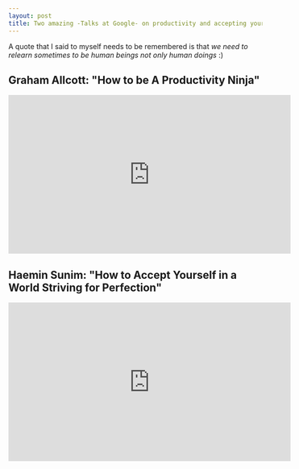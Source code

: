 ```yaml
---
layout: post
title: Two amazing -Talks at Google- on productivity and accepting yourself in the speedy - perfectionist world
---
```


A quote that I said to myself needs to be remembered is that *we need to relearn sometimes to be human beings not only human doings* :)

## Graham Allcott: "How to be A Productivity Ninja" 

<iframe width="560" height="315" src="https://www.youtube.com/embed/QTtfNt70W8Q" frameborder="0" allow="accelerometer; autoplay; encrypted-media; gyroscope; picture-in-picture" allowfullscreen></iframe>

## Haemin Sunim: "How to Accept Yourself in a World Striving for Perfection"

<iframe width="560" height="315" src="https://www.youtube.com/embed/g5DMrrCd_cQ" frameborder="0" allow="accelerometer; autoplay; encrypted-media; gyroscope; picture-in-picture" allowfullscreen></iframe>
